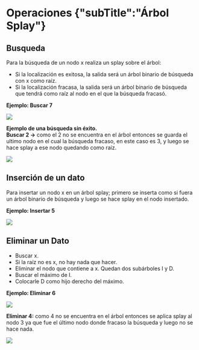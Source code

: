 # Operaciones {"subTitle":"Árbol Splay"}

## Busqueda

Para la búsqueda de un nodo x realiza un splay sobre el árbol:  

- Si la localización es exitosa, la salida será un árbol binario de búsqueda con x como raíz.  
- Si la localización fracasa, la salida será un árbol binario de búsqueda que tendrá como raíz al nodo en el que la búsqueda fracasó.  
  
**Ejemplo: Buscar 7**  

![](/assets/images/splay-tree/splay_11.jpg)

  
**Ejemplo de una búsqueda sin éxito.**  
**Buscar 2 ->** como el 2 no se encuentra en el árbol entonces se guarda el ultimo nodo en el cual la búsqueda fracaso, en este caso es 3, y luego se hace splay a ese nodo quedando como raíz.

![](/assets/images/splay-tree/splay_12.jpg)

## Inserción de un dato

Para insertar un nodo x en un árbol splay; primero se inserta como si fuera un árbol binario de búsqueda y luego se hace splay en el nodo insertado.  
  
**Ejemplo: Insertar 5**

![](/assets/images/splay-tree/splay_13.jpg)

## Eliminar un Dato

- Buscar x.  
- Si la raíz no es x, no hay nada que hacer.  
- Eliminar el nodo que contiene a x. Quedan dos subárboles I y D.  
- Buscar el máximo de I.  
- Colocarle D como hijo derecho del máximo.  
  
**Ejemplo: Eliminar 6**

![](/assets/images/splay-tree/splay_14.jpg)

  
**Eliminar 4:** como 4 no se encuentra en el árbol entonces se aplica splay al nodo 3 ya que fue el último nodo donde fracaso la búsqueda y luego no se hace nada.

![](/assets/images/splay-tree/splay_15.jpg)